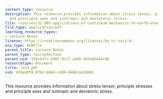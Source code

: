 ```yaml
---
content_type: resource
description: This resource provides information about stress tensor, principle stresses
  and principle axes and isotropic and deviatoric stress.
file: /courses/12-005-applications-of-continuum-mechanics-to-earth-atmospheric-and-planetary-sciences-spring-2006/659ee9f887b360ebcdd684862a2dd64c_lec4.pdf
file_type: application/pdf
learning_resource_types:
- Lecture Notes
license: https://creativecommons.org/licenses/by-nc-sa/4.0/
ocw_type: OCWFile
parent_title: Lecture Notes
parent_type: CourseSection
parent_uid: 556c63fc-b90f-9c17-add0-463a86844cdb
resourcetype: Document
title: lec4.pdf
uid: 659ee9f8-87b3-60eb-cdd6-84862a2dd64c
---
```

This resource provides information about stress tensor, principle stresses and principle axes and isotropic and deviatoric stress.